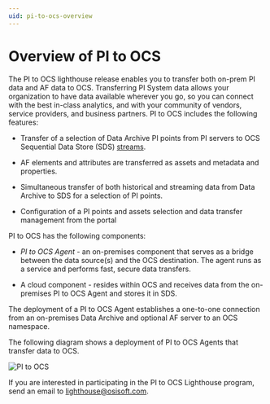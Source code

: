 ```yaml
---
uid: pi-to-ocs-overview
---
```


# Overview of PI to OCS

The PI to OCS lighthouse release enables you to transfer both on-prem PI data and AF data to OCS. Transferring PI System data allows your organization to have data available wherever you go, so you can connect with the best in-class analytics, and with your community of vendors, service providers, and business partners. PI to OCS includes the following features:

* Transfer of a selection of Data Archive PI points from PI servers to OCS Sequential Data Store (SDS) [streams](xref:sdsStreams).

* AF elements and attributes are transferred as assets and metadata and properties.

* Simultaneous transfer of both historical and streaming data from Data Archive to SDS for a selection of PI points.

* Configuration of a PI points and assets selection and data transfer management from the portal

PI to OCS has the following components:

- *PI to OCS Agent* - an on-premises component that serves as a bridge between the data source(s) and the OCS destination. The agent runs as a service and performs fast, secure data transfers.

- A cloud component - resides within OCS and receives data from the on-premises PI to OCS Agent and stores it in SDS.

The deployment of a PI to OCS Agent establishes a one-to-one connection from an on-premises Data Archive and optional AF server to an OCS namespace. 

The following diagram shows a deployment of PI to OCS Agents that transfer data to OCS.

![PI to OCS](../../images/ocs-diagram.png)

If you are interested in participating in the PI to OCS Lighthouse program, send an email to lighthouse@osisoft.com.
